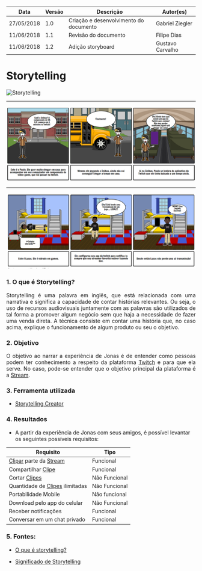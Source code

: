 |Data|Versão|Descrição|Autor(es)|
|--|--|--|--|
|27/05/2018|1.0|Criação e desenvolvimento do documento|Gabriel Ziegler|
|11/06/2018|1.1|Revisão do documento|Filipe Dias|
|11/06/2018|1.2|Adição storyboard|Gustavo Carvalho|

# Storytelling

![Storytelling](https://raw.githubusercontent.com/gabrielziegler3/Requisitos-2018-1/master/imagens/Storytelling/storytelling-jonas.png)

_____

![Storytelling-portabilidade](./images/storytelling/storytelling-portabilidade.png)

_____

![Storytelling-notificações](./images/storytelling/storytelling-notificações.png)

### 1. O que é Storytelling?

<p align=justify>
Storytelling é uma palavra em inglês, que está relacionada com uma narrativa e significa a capacidade de contar histórias relevantes. Ou seja, o uso de recursos audiovisuais juntamente com as palavras são utilizados de tal forma a promover algum negócio sem que haja a necessidade de fazer uma venda direta. A técnica consiste em contar uma história que, no caso acima, explique o funcionamento de algum produto ou seu o objetivo. 
</p>

### 2. Objetivo

<p align=justify>
O objetivo ao narrar a experiência de Jonas é de entender como pessoas podem ter conhecimento a respeito da plataforma <a href="https://github.com/gabrielziegler3/Requisitos-2018-1/wiki/Twitch">Twitch</a> e para que ela serve. No caso, pode-se entender que o objetivo principal da plataforma é a <a href="https://github.com/gabrielziegler3/Requisitos-2018-1/wiki/Stream">Stream</a>.
</p>

### 3. Ferramenta utilizada

* [Storytelling Creator](https://www.storyboardthat.com/storyboard-creator)

### 4. Resultados

* A partir da experiência de Jonas com seus amigos, é possível levantar os seguintes possíveis requisitos:

|Requisito|Tipo|
|----|----|
|[Clipar](https://github.com/gabrielziegler3/Requisitos-2018-1/wiki/Clipes) parte da [Stream](https://github.com/gabrielziegler3/Requisitos-2018-1/wiki/Stream)|Funcional|
|Compartilhar [Clipe](https://github.com/gabrielziegler3/Requisitos-2018-1/wiki/Clipes)|Funcional|
|Cortar [Clipes](https://github.com/gabrielziegler3/Requisitos-2018-1/wiki/Clipes)|Não Funcional|
|Quantidade de [Clipes](https://github.com/gabrielziegler3/Requisitos-2018-1/wiki/Clipes) ilimitadas|Não Funcional|
|Portabilidade Mobile|Não funcional|
|Download pelo app do celular|Não Funcional|
|Receber notificações|Funcional|
|Conversar em um chat privado|Funcional|


### 5. Fontes:
* [O que é storytelling?](https://novaescolademarketing.com.br/marketing/o-que-e-storytelling/)

* [Significado de Storytelling](https://www.significados.com.br/storytelling/)


